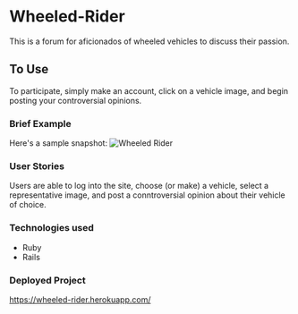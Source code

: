 # Wheeled-Rider

This is a forum for aficionados of wheeled vehicles to discuss their passion.

## To Use
To participate, simply make an account, click on a vehicle image, and begin posting your controversial opinions.


### Brief Example
Here's a sample snapshot: 
![Wheeled Rider](https://i.imgur.com/l2T6Vg0.jpg)


### User Stories
Users are able to log into the site, choose (or make) a vehicle, select a representative image, and post a conntroversial opinion about their vehicle of choice.

### Technologies used
 * Ruby
 * Rails

### Deployed Project
https://wheeled-rider.herokuapp.com/
